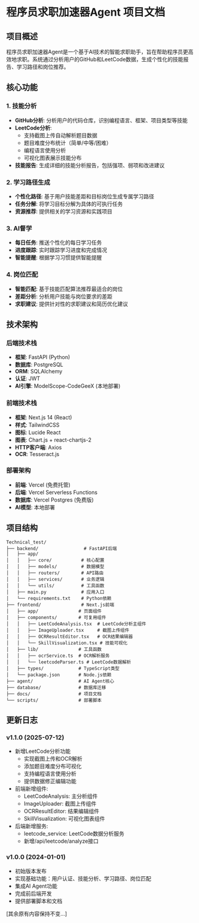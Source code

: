 # 程序员求职加速器Agent 项目文档

## 项目概述

程序员求职加速器Agent是一个基于AI技术的智能求职助手，旨在帮助程序员更高效地求职。系统通过分析用户的GitHub和LeetCode数据，生成个性化的技能报告、学习路径和岗位推荐。

## 核心功能

### 1. 技能分析
- **GitHub分析**: 分析用户的代码仓库，识别编程语言、框架、项目类型等技能
- **LeetCode分析**: 
  - 支持截图上传自动解析题目数据
  - 题目难度分布统计（简单/中等/困难）
  - 编程语言使用分析
  - 可视化图表展示技能分布
- **技能报告**: 生成详细的技能分析报告，包括强项、弱项和改进建议

### 2. 学习路径生成
- **个性化路径**: 基于用户技能差距和目标岗位生成专属学习路径
- **任务分解**: 将学习目标分解为具体的可执行任务
- **资源推荐**: 提供相关的学习资源和实践项目

### 3. AI督学
- **每日任务**: 推送个性化的每日学习任务
- **进度跟踪**: 实时跟踪学习进度和完成情况
- **智能提醒**: 根据学习习惯提供智能提醒

### 4. 岗位匹配
- **智能匹配**: 基于技能匹配算法推荐最适合的岗位
- **差距分析**: 分析用户技能与岗位要求的差距
- **求职建议**: 提供针对性的求职建议和简历优化建议

## 技术架构

### 后端技术栈
- **框架**: FastAPI (Python)
- **数据库**: PostgreSQL
- **ORM**: SQLAlchemy
- **认证**: JWT
- **AI引擎**: ModelScope-CodeGeeX (本地部署)

### 前端技术栈
- **框架**: Next.js 14 (React)
- **样式**: TailwindCSS
- **图标**: Lucide React
- **图表**: Chart.js + react-chartjs-2
- **HTTP客户端**: Axios
- **OCR**: Tesseract.js

### 部署架构
- **前端**: Vercel (免费托管)
- **后端**: Vercel Serverless Functions
- **数据库**: Vercel Postgres (免费版)
- **AI模型**: 本地部署

## 项目结构

```
Technical_test/
├── backend/                 # FastAPI后端
│   ├── app/
│   │   ├── core/           # 核心配置
│   │   ├── models/         # 数据模型
│   │   ├── routers/        # API路由
│   │   ├── services/       # 业务逻辑
│   │   └── utils/          # 工具函数
│   ├── main.py             # 应用入口
│   └── requirements.txt    # Python依赖
├── frontend/               # Next.js前端
│   ├── app/               # 页面组件
│   ├── components/        # 可复用组件
│   │   ├── LeetCodeAnalysis.tsx  # LeetCode分析主组件
│   │   ├── ImageUploader.tsx     # 截图上传组件
│   │   ├── OCRResultEditor.tsx   # OCR结果编辑器
│   │   └── SkillVisualization.tsx # 技能可视化
│   ├── lib/               # 工具函数
│   │   ├── ocrService.ts  # OCR解析服务
│   │   └── leetcodeParser.ts # LeetCode数据解析
│   ├── types/             # TypeScript类型
│   └── package.json       # Node.js依赖
├── agent/                 # AI Agent核心
├── database/              # 数据库迁移
├── docs/                  # 项目文档
└── scripts/               # 部署脚本
```

## 更新日志

### v1.1.0 (2025-07-12)
- 新增LeetCode分析功能
  - 实现截图上传和OCR解析
  - 添加题目难度分布可视化
  - 支持编程语言使用分析
  - 提供数据修正编辑功能
- 前端新增组件:
  - LeetCodeAnalysis: 主分析组件
  - ImageUploader: 截图上传组件
  - OCRResultEditor: 结果编辑组件
  - SkillVisualization: 可视化图表组件
- 后端新增服务:
  - leetcode_service: LeetCode数据分析服务
  - 新增/api/leetcode/analyze接口

### v1.0.0 (2024-01-01)
- 初始版本发布
- 实现基础功能：用户认证、技能分析、学习路径、岗位匹配
- 集成AI Agent功能
- 完成前后端开发
- 提供部署脚本和文档

[其余原有内容保持不变...]
